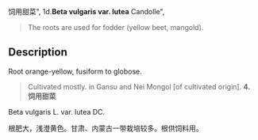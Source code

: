 饲用甜菜",
1d.**Beta vulgaris var. lutea** Candolle",

> The roots are used for fodder (yellow beet, mangold).

## Description
Root orange-yellow, fusiform to globose.

> Cultivated mostly.  in Gansu and Nei Mongol [of cultivated origin].
**4. 饲用甜菜**

Beta vulgaris L. var. lutea DC.

根肥大，浅澄黄色。甘肃、内蒙古一带栽培较多。根供饲料用。

